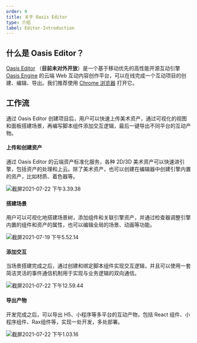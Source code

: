 ```yaml
---
order: 0
title: 关于 Oasis Editor
type: 介绍
label: Editor-Introduction
---
```


## 什么是 Oasis Editor？

[Oasis Editor](https://oasis.alipay.com/editor) （**目前未对外开放**）是一个基于移动优先的高性能开源互动引擎 [Oasis Engine](https://github.com/oasis-engine/engine) 的云端 Web 互动内容创作平台，可以在线完成一个互动项目的创建、编辑、导出。我们推荐使用 [Chrome 浏览器](https://www.google.com/chrome/) 打开它。

## 工作流

通过 Oasis Editor 创建项目后，用户可以快速上传美术资产，通过可视化的视图和面板搭建场景，再编写脚本组件添加交互逻辑，最后一键导出不同平台的互动产物。

#### 上传和创建资产

通过 Oasis Editor 的云端资产标准化服务，各种 2D/3D 美术资产可以快速进引擎，包括资产的处理和上云。除了美术资产，也可以创建在编辑器中创建引擎内置的资产，比如材质、着色器等。

![截屏2021-07-22 下午3.39.38](https://gw.alipayobjects.com/zos/OasisHub/a35ee18b-004f-4d82-8f1e-d1bce515e660/%25E6%2588%25AA%25E5%25B1%258F2021-07-22%252520%25E4%25B8%258B%25E5%258D%25883.39.38.png)

#### 搭建场景

用户可以可视化地搭建场景树，添加组件和关联引擎资产，并通过检查器调整引擎内置的组件和资产的属性，也可以编辑全局的场景、动画等功能。

![截屏2021-07-19 下午5.52.14](https://gw.alipayobjects.com/zos/OasisHub/dcad0aa7-514b-4c27-9d33-7ea538ca98e2/%25E6%2588%25AA%25E5%25B1%258F2021-07-19%252520%25E4%25B8%258B%25E5%258D%25885.52.14.png)

#### 添加交互

当场景搭建完成之后，通过创建和绑定脚本组件实现交互逻辑，并且可以使用一套简洁灵活的事件通信机制用于实现与业务逻辑的双向通信。

![截屏2021-07-22 下午12.59.44](https://gw.alipayobjects.com/zos/OasisHub/00eaaeb5-179e-42de-9acb-ce308ca494a2/%25E6%2588%25AA%25E5%25B1%258F2021-07-22%252520%25E4%25B8%258B%25E5%258D%258812.59.44.png)

#### 导出产物

开发完成之后，可以导出 H5、小程序等多平台的互动产物，包括 React 组件、小程序组件、Rax组件等，实现一处开发，多处部署。

![截屏2021-07-22 下午1.03.16](https://gw.alipayobjects.com/zos/OasisHub/0c36898a-8ee3-49c3-adec-9e6f342b9615/%25E6%2588%25AA%25E5%25B1%258F2021-07-22%252520%25E4%25B8%258B%25E5%258D%25881.03.16.png)
